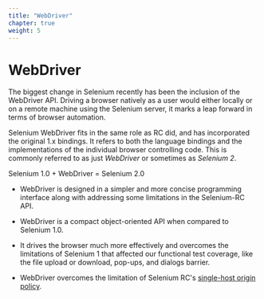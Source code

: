 ```yaml
---
title: "WebDriver"
chapter: true
weight: 5
---
```


# WebDriver

The biggest change in Selenium recently
has been the inclusion of the WebDriver API.
Driving a browser natively as a user would either locally
or on a remote machine using the Selenium server,
it marks a leap forward in terms of browser automation.

Selenium WebDriver fits in the same role as RC did,
and has incorporated the original 1.x bindings.
It refers to both the language bindings
and the implementations of the individual browser controlling code.
This is commonly referred to as just _WebDriver_
or sometimes as _Selenium 2_.

Selenium 1.0 + WebDriver = Selenium 2.0

* WebDriver is designed in a simpler
  and more concise programming interface
  along with addressing some limitations in the Selenium-RC API.

* WebDriver is a compact object-oriented API
  when compared to Selenium 1.0.

* It drives the browser much more effectively
  and overcomes the limitations of Selenium 1
  that affected our functional test coverage,
  like the file upload or download, pop-ups, and dialogs barrier.

* WebDriver overcomes the limitation of Selenium RC's 
  [single-host origin policy](//en.wikipedia.org/wiki/Same-origin_policy).
